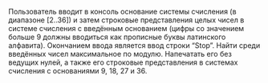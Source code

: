 Пользователь вводит в консоль основание системы счисления (в диапазоне [2..36])
и затем строковые представления целых чисел в системе счисления с введённым
основанием (цифры со значением больше 9 должны вводиться как прописные
буквы латинского алфавита). Окончанием ввода является ввод строки “Stop”.
Найти среди введённых чисел максимальное по модулю. Напечатать его без
ведущих нулей, а также его строковые представления в системах счисления с
основаниями 9, 18, 27 и 36.